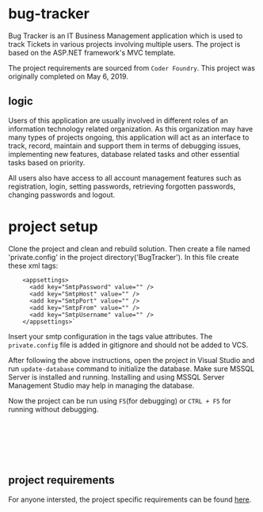 # bug-tracker

Bug Tracker is an IT Business Management application which is used to track Tickets in various projects involving multiple users. The project is based on the ASP.NET framework's MVC template. 

The project requirements are sourced from `Coder Foundry`. This project was originally completed on May 6, 2019.


## logic

Users of this application are usually involved in different roles of an information technology related organization. As this organization may have many types of projects ongoing, this application will act as an interface to track, record, maintain and support them in terms of debugging issues, implementing new features, database related tasks and other essential tasks based on priority.

All users also have access to all account management features such as registration, login, setting passwords, retrieving forgotten passwords, changing passwords and logout.


# project setup

Clone the project and clean and rebuild solution. Then create a file named 'private.config' in the project directory('BugTracker'). In this file create these xml tags:

```
	<appsettings>
	  <add key="SmtpPassword" value="" />
	  <add key="SmtpHost" value="" />
	  <add key="SmtpPort" value="" />
	  <add key="SmtpFrom" value="" />
	  <add key="SmtpUsername" value="" />
	</appsettings>`
```

Insert your smtp configuration in the tags value attributes. The `private.config` file is
added in gitignore and should not be added to VCS.

After following the above instructions, open the project in Visual Studio and run `update-database` command to initialize the database. Make sure MSSQL Server is installed and running. Installing and using MSSQL Server Management Studio may help in managing the database.

Now the project can be run using `F5`(for debugging) or `CTRL + F5` for running without debugging.

&nbsp;

&nbsp;

&nbsp;


## project requirements

For anyone intersted, the project specific requirements can be found [here](./CoderFoundryProjectRequirements.docx.pdf).